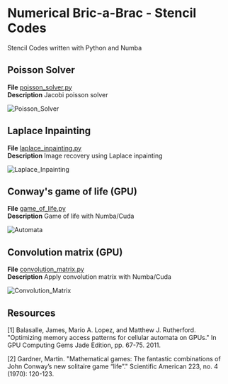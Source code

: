 # Numerical Bric-a-Brac - Stencil Codes

Stencil Codes written with Python and Numba

## Poisson Solver
**File** [poisson_solver.py](https://github.com/vincentbonnetcg/Numerical-Bric-a-Brac/blob/master/stencil_codes/poisson_solver.py)<br>
**Description** Jacobi poisson solver

![Poisson_Solver](https://github.com/vincentbonnetcg/Numerical-Bric-a-Brac/blob/master/stencil_codes/img/numba_laplace_equation.png)

## Laplace Inpainting
**File** [laplace_inpainting.py](https://github.com/vincentbonnetcg/Numerical-Bric-a-Brac/blob/master/stencil_codes/laplace_inpainting.py)<br>
**Description** Image recovery using Laplace inpainting

![Laplace_Inpainting](https://github.com/vincentbonnetcg/Numerical-Bric-a-Brac/blob/master/stencil_codes/img/numba_laplace_inpainting.png)

## Conway's game of life (GPU)
**File** [game_of_life.py](https://github.com/vincentbonnetcg/Numerical-Bric-a-Brac/blob/master/stencil_codes/game_of_life.py)<br>
**Description** Game of life with Numba/Cuda

![Automata](https://github.com/vincentbonnetcg/Numerical-Bric-a-Brac/blob/master/stencil_codes/img/numba_cellularAutomata.gif)

## Convolution matrix (GPU)
**File** [convolution_matrix.py](https://github.com/vincentbonnetcg/Numerical-Bric-a-Brac/blob/master/stencil_codes/convolution_matrix.py)<br>
**Description** Apply convolution matrix with Numba/Cuda

![Convolution_Matrix](https://github.com/vincentbonnetcg/Numerical-Bric-a-Brac/blob/master/stencil_codes/img/numba_image_processing.png)

## Resources

[1] Balasalle, James, Mario A. Lopez, and Matthew J. Rutherford. "Optimizing memory access patterns for cellular automata on GPUs." In GPU Computing Gems Jade Edition, pp. 67-75. 2011.

[2] Gardner, Martin. "Mathematical games: The fantastic combinations of John Conway’s new solitaire game “life”." Scientific American 223, no. 4 (1970): 120-123.

